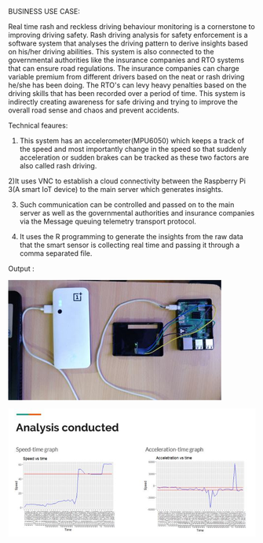 BUSINESS USE CASE:

Real time rash and reckless driving behaviour monitoring is a cornerstone to improving driving safety. Rash driving analysis for safety enforcement is a software system that analyses the driving pattern to derive insights based on his/her driving abilities. This system is also connected to the governmental authorities like the insurance companies and RTO systems that can ensure road regulations.
The insurance companies can charge variable premium from different drivers based on the neat or rash driving he/she has been doing. 
The RTO's can levy heavy penalties based on the driving skills that has been recorded over a period of time.
This system is indirectly creating awareness for safe driving and trying to improve the overall road sense and chaos and prevent accidents.

Technical feaures:

1) This system has an accelerometer(MPU6050) which keeps a track of the speed and most importantly change in the speed so that suddenly acceleration or sudden brakes can be tracked as these two factors are also called rash driving.

2)It uses VNC to establish a cloud connectivity between the Raspberry Pi 3(A smart IoT device) to the main server which generates insights.

3) Such communication can be controlled and passed on to the main server as well as the governmental authorities and insurance companies via the Message queuing telemetry transport protocol.

4) It uses the R programming to generate the insights from the raw data that the smart sensor is collecting real time and passing it through a comma separated file.

Output :

![alt text](https://github.com/urvi01/Rash-Driving-Analysis/blob/master/Hardware.JPG)

![alt text](https://github.com/urvi01/Rash-Driving-Analysis/blob/master/Analysis.JPG)

